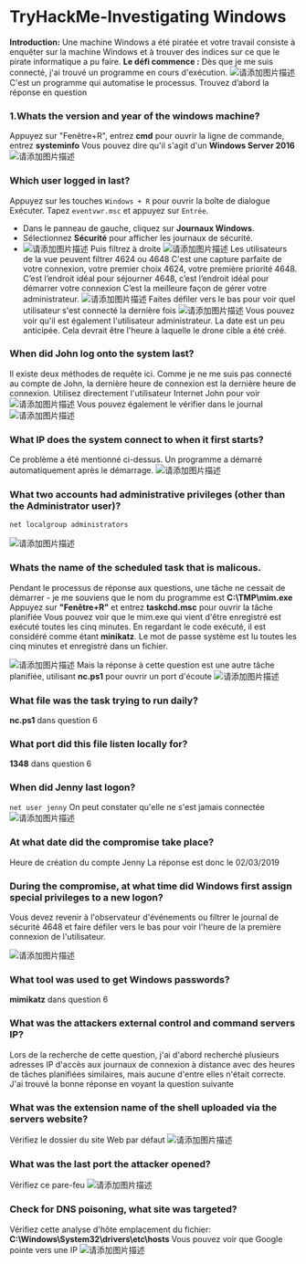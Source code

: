 ﻿# TryHackMe-Investigating Windows

**Introduction:**
Une machine Windows a été piratée et votre travail consiste à enquêter sur la machine Windows et à trouver des indices sur ce que le pirate informatique a pu faire.
**Le défi commence :**
Dès que je me suis connecté, j'ai trouvé un programme en cours d'exécution.
![请添加图片描述](https://img-blog.csdnimg.cn/direct/9b38957d9a874354851d97fe2883b195.png)
C'est un programme qui automatise le processus.
Trouvez d’abord la réponse en question
### 1.Whats the version and year of the windows machine?
Appuyez sur "Fenêtre+R", entrez **cmd** pour ouvrir la ligne de commande, entrez **systeminfo**
Vous pouvez dire qu'il s'agit d'un **Windows Server 2016**
![请添加图片描述](https://img-blog.csdnimg.cn/direct/932fc47eb79148dab50679bd12981564.png)
### Which user logged in last?
Appuyez sur les touches `Windows + R` pour ouvrir la boîte de dialogue Exécuter.
 Tapez `eventvwr.msc` et appuyez sur `Entrée`.
 - Dans le panneau de gauche, cliquez sur **Journaux Windows**.
 - Sélectionnez **Sécurité** pour afficher les journaux de sécurité.
 - ![请添加图片描述](https://img-blog.csdnimg.cn/direct/aecff0acf9a840e6836338ca14add7e3.png)
Puis filtrez à droite
![请添加图片描述](https://img-blog.csdnimg.cn/direct/09d2458d7cb74fde8004b22ed2ee52bd.png)
Les utilisateurs de la vue peuvent filtrer 4624 ou 4648
C'est une capture parfaite de votre connexion, votre premier choix 4624, votre première priorité 4648.
C’est l’endroit idéal pour séjourner 4648, c’est l’endroit idéal pour démarrer votre connexion C’est la meilleure façon de gérer votre administrateur.
![请添加图片描述](https://img-blog.csdnimg.cn/direct/4553ee1cd38c48abab4a1adbc5c764f0.png)
Faites défiler vers le bas pour voir quel utilisateur s'est connecté la dernière fois
![请添加图片描述](https://img-blog.csdnimg.cn/direct/315bd8a3cdd34dda888074bf0ccb0bcb.png)
Vous pouvez voir qu'il est également l'utilisateur administrateur. La date est un peu anticipée. Cela devrait être l'heure à laquelle le drone cible a été créé.

### When did John log onto the system last?
Il existe deux méthodes de requête ici. Comme je ne me suis pas connecté au compte de John, la dernière heure de connexion est la dernière heure de connexion.
Utilisez directement l'utilisateur Internet John pour voir
![请添加图片描述](https://img-blog.csdnimg.cn/direct/446b64a86d3f405eba638c9950f62115.png)
Vous pouvez également le vérifier dans le journal
![请添加图片描述](https://img-blog.csdnimg.cn/direct/13a9db3369b349528dab3d9b72d5c2ed.png)
### What IP does the system connect to when it first starts?
Ce problème a été mentionné ci-dessus. Un programme a démarré automatiquement après le démarrage.
![请添加图片描述](https://img-blog.csdnimg.cn/direct/15dba2268c1843a1ae09d3421ca1b50f.png)
### What two accounts had administrative privileges (other than the Administrator user)?

```bash
net localgroup administrators
```
![请添加图片描述](https://img-blog.csdnimg.cn/direct/81ed2b6c3ae94baf95579edf3995ddcf.png)
### Whats the name of the scheduled task that is malicous.
Pendant le processus de réponse aux questions, une tâche ne cessait de démarrer - je me souviens que le nom du programme est **C:\TMP\mim.exe**
Appuyez sur **"Fenêtre+R"** et entrez **taskchd.msc** pour ouvrir la tâche planifiée
Vous pouvez voir que le mim.exe qui vient d'être enregistré est exécuté toutes les cinq minutes. En regardant le code exécuté, il est considéré comme étant **minikatz**. Le mot de passe système est lu toutes les cinq minutes et enregistré dans un fichier.

![请添加图片描述](https://img-blog.csdnimg.cn/direct/17569b7db32b4d5497ac0fc0d115f15b.png)
Mais la réponse à cette question est une autre tâche planifiée, utilisant **nc.ps1** pour ouvrir un port d'écoute
![请添加图片描述](https://img-blog.csdnimg.cn/direct/0e9315bb815d4a8b93d85c489ade3f64.png)
### What file was the task trying to run daily?
**nc.ps1**  dans question 6

### What port did this file listen locally for?
**1348**  dans question 6

### When did Jenny last logon?
`net user jenny` On peut constater qu'elle ne s'est jamais connectée
![请添加图片描述](https://img-blog.csdnimg.cn/direct/942972875adc4c4c992327b60d430fef.png)
### At what date did the compromise take place?
Heure de création du compte Jenny
La réponse est donc le 02/03/2019

### During the compromise, at what time did Windows first assign special privileges to a new logon?
Vous devez revenir à l'observateur d'événements ou filtrer le journal de sécurité 4648 et faire défiler vers le bas pour voir l'heure de la première connexion de l'utilisateur.

![请添加图片描述](https://img-blog.csdnimg.cn/direct/3c078f27dcf442259fa2546295934d3b.png)
### What tool was used to get Windows passwords?
**mimikatz** dans question 6

### What was the attackers external control and command servers IP?
Lors de la recherche de cette question, j'ai d'abord recherché plusieurs adresses IP d'accès aux journaux de connexion à distance avec des heures de tâches planifiées similaires, mais aucune d'entre elles n'était correcte.
J'ai trouvé la bonne réponse en voyant la question suivante
### What was the extension name of the shell uploaded via the servers website?
Vérifiez le dossier du site Web par défaut
![请添加图片描述](https://img-blog.csdnimg.cn/direct/54d9d34aa97f40d6b8befb6169af3936.png)

### What was the last port the attacker opened?
Vérifiez ce pare-feu
![请添加图片描述](https://img-blog.csdnimg.cn/direct/ce45ed0a7a7c42e8addd529815a462cf.png)
### Check for DNS poisoning, what site was targeted?
Vérifiez cette analyse d'hôte
emplacement du fichier:
**C:\Windows\System32\drivers\etc\hosts**
Vous pouvez voir que Google pointe vers une IP
![请添加图片描述](https://img-blog.csdnimg.cn/direct/2908ab31f8eb46839593138c7dee9527.png)

